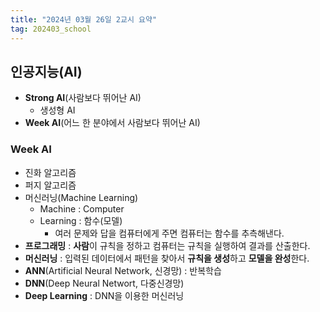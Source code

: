 ```yaml
---
title: "2024년 03월 26일 2교시 요약"
tag: 202403_school
---
```


## 인공지능(AI)

- **Strong AI**(사람보다 뛰어난 AI)
  - 생성형 AI
- **Week AI**(어느 한 분야에서 사람보다 뛰어난 AI)

### Week AI

- 진화 알고리즘
- 퍼지 알고리즘
- 머신러닝(Machine Learning)
  - Machine : Computer
  - Learning : 함수(모델)
    - 여러 문제와 답을 컴퓨터에게 주면 컴퓨터는 함수를 추측해낸다. 
- **프로그래밍** : **사람**이 규칙을 정하고 컴퓨터는 규칙을 실행하여 결과를 산출한다. 
- **머신러닝** : 입력된 데이터에서 패턴을 찾아서 **규칙을 생성**하고 **모델을 완성**한다.
- **ANN**(Artificial Neural Network, 신경망) : 반복학습
- **DNN**(Deep Neural Networt, 다중신경망)
- **Deep Learning** : DNN을 이용한 머신러닝
